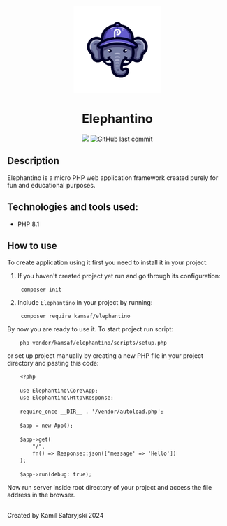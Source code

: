 <div align="center">
  <img alt="ElephantinoLogo" src=".github/pictures/logo.png" width="200px"/>
        <h1>Elephantino</h1>
        <img src="https://img.shields.io/github/contributors/KamSaf/elephantino"/></a>
      <img alt="GitHub last commit" src="https://img.shields.io/github/last-commit/KamSaf/elephantino"/>
</div>


## Description

Elephantino is a micro PHP web application framework created purely for fun and educational purposes.


## Technologies and tools used:

- PHP 8.1


## How to use

To create application using it first you need to install it in your project:

1. If you haven't created project yet run and go through its configuration:

        composer init

2. Include ```Elephantino``` in your project by running:

        composer require kamsaf/elephantino
        

By now you are ready to use it. To start project run script:

        php vendor/kamsaf/elephantino/scripts/setup.php

or set up project manually by creating a new PHP file in your project directory and pasting this code:


        <?php

        use Elephantino\Core\App;
        use Elephantino\Http\Response;

        require_once __DIR__ . '/vendor/autoload.php';

        $app = new App();

        $app->get(
            "/",
            fn() => Response::json(['message' => 'Hello'])
        );

        $app->run(debug: true);


Now run server inside root directory of your project and access the file address in the browser.

##

Created by Kamil Safaryjski 2024
